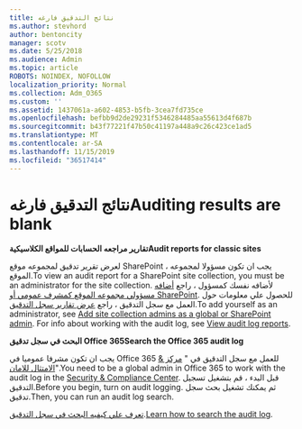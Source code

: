 ```yaml
---
title: نتائج التدقيق فارغه
ms.author: stevhord
author: bentoncity
manager: scotv
ms.date: 5/25/2018
ms.audience: Admin
ms.topic: article
ROBOTS: NOINDEX, NOFOLLOW
localization_priority: Normal
ms.collection: Adm_O365
ms.custom: ''
ms.assetid: 1437061a-a602-4853-b5fb-3cea7fd735ce
ms.openlocfilehash: befbb9d2de29231f5346284485aa55613d4f687b
ms.sourcegitcommit: b43f77221f47b50c41197a448a9c26c423ce1ad5
ms.translationtype: MT
ms.contentlocale: ar-SA
ms.lasthandoff: 11/15/2019
ms.locfileid: "36517414"
---
```

# <a name="auditing-results-are-blank"></a><span data-ttu-id="10091-102">نتائج التدقيق فارغه</span><span class="sxs-lookup"><span data-stu-id="10091-102">Auditing results are blank</span></span>

 <span data-ttu-id="10091-103">**تقارير مراجعه الحسابات للمواقع الكلاسيكية**</span><span class="sxs-lookup"><span data-stu-id="10091-103">**Audit reports for classic sites**</span></span>
  
<span data-ttu-id="10091-104">لعرض تقرير تدقيق لمجموعه موقع SharePoint ، يجب ان تكون مسؤولا لمجموعه الموقع.</span><span class="sxs-lookup"><span data-stu-id="10091-104">To view an audit report for a SharePoint site collection, you must be an administrator for the site collection.</span></span> <span data-ttu-id="10091-105">لأضافه نفسك كمسؤول ، راجع [أضافه مسؤولي مجموعه الموقع كمشرف عمومي أو SharePoint](https://go.microsoft.com/fwlink/?linkid=869390). للحصول علي معلومات حول العمل مع سجل التدقيق ، راجع [عرض تقارير سجل التدقيق](https://go.microsoft.com/fwlink/?linkid=395237).</span><span class="sxs-lookup"><span data-stu-id="10091-105">To add yourself as an administrator, see [Add site collection admins as a global or SharePoint admin](https://go.microsoft.com/fwlink/?linkid=869390). For info about working with the audit log, see [View audit log reports](https://go.microsoft.com/fwlink/?linkid=395237).</span></span> 
  
 <span data-ttu-id="10091-106">**البحث في سجل تدقيق Office 365**</span><span class="sxs-lookup"><span data-stu-id="10091-106">**Search the Office 365 audit log**</span></span>
  
<span data-ttu-id="10091-107">يجب ان تكون مشرفا عموميا في Office 365 للعمل مع سجل التدقيق في " [مركز &amp; الامتثال للامان](https://protection.office.com)".</span><span class="sxs-lookup"><span data-stu-id="10091-107">You need to be a global admin in Office 365 to work with the audit log in the [Security &amp; Compliance Center](https://protection.office.com).</span></span> <span data-ttu-id="10091-108">قبل البدء ، قم بتشغيل تسجيل التدقيق.</span><span class="sxs-lookup"><span data-stu-id="10091-108">Before you begin, turn on audit logging.</span></span> <span data-ttu-id="10091-109">ثم يمكنك تشغيل بحث سجل تدقيق.</span><span class="sxs-lookup"><span data-stu-id="10091-109">Then, you can run an audit log search.</span></span> 
  
<span data-ttu-id="10091-110">[تعرف علي كيفيه البحث في سجل التدقيق](https://go.microsoft.com/fwlink/?linkid=708432).</span><span class="sxs-lookup"><span data-stu-id="10091-110">[Learn how to search the audit log](https://go.microsoft.com/fwlink/?linkid=708432).</span></span>
  

